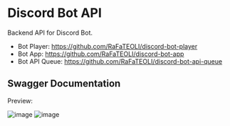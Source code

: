 # **Discord Bot API**

Backend API for Discord Bot.

- Bot Player: https://github.com/RaFaTEOLI/discord-bot-player
- Bot App: https://github.com/RaFaTEOLI/discord-bot-app
- Bot API Queue: https://github.com/RaFaTEOLI/discord-bot-api-queue

## Swagger Documentation

Preview:

![image](https://user-images.githubusercontent.com/40833512/235661428-d0319da5-d4a3-46b6-b28f-dc0d0500bddd.png)
![image](https://user-images.githubusercontent.com/40833512/235661469-d41b6e9e-2b81-476c-9af5-ba8a83fb2df3.png)
